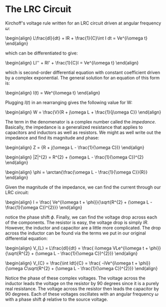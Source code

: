 # The LRC Circuit

Kirchoff's voltage rule written for an LRC circuit driven at angular frequency $\omega$: 

\begin{align}
L\frac{dI}{dt} + IR + \frac{1}{C}\int I dt = Ve^{i\omega t}
\end{align}

which can be differentiated to give: 

\begin{align}
LI'' + RI' + \frac{1}{C}I = Ve^{i\omega t}
\end{align}

which is second-order differential equation with constant coefficient driven by a complex exponential. The general solution for an equation of this form is: 

\begin{align}
I(t) = We^{i\omega t}
\end{align}

Plugging $I(t)$ in an rearranging gives the following value for W: 

\begin{align}
W = \frac{V}{R + j\omega L + \frac{1}{j\omega C}}
\end{align}

The term in the denomenator is a complex number called the *impedance*. Basically, the impedance is a generalized resistance that applies to capacitors and inductors as well as resistors. We might as well write out the impedance and find its magnitude and phase: 

\begin{align}
Z = {R + j(\omega L - \frac{1}{\omega C})}
\end{align}

\begin{align}
|Z|^{2} = R^{2} + (\omega L - \frac{1}{\omega C})^{2}
\end{align}

\begin{align}
\phi = \arctan{\frac{\omega L - \frac{1}{\omega C}}{R}}
\end{align}



Given the magnitude of the impedance, we can find the current through our LRC circuit:

\begin{align}
I = \frac{ Ve^{i\omega t + \phi}}{\sqrt{R^{2} + (\omega L - \frac{1}{\omega C})^{2}}}
\end{align}

notice the phase shift $\phi$. Finally, we can find the voltage drop across each of the components. The resistor is easy, the voltage drop is simply $IR$. However, the inductor and capacitor are a little more complicated. The drop across the inductor can be found via the terms we put in our original differential equation: 

\begin{align}
V_{L} = L\frac{dI}{dt} = \frac{ i\omega VLe^{i\omega t + \phi}}{\sqrt{R^{2} + (\omega L - \frac{1}{\omega C})^{2}}}
\end{align}

\begin{align}
V_{C} = \frac{\int Idt}{C} = \frac{ -iVe^{i\omega t + \phi}}{\omega C\sqrt{R^{2} + (\omega L - \frac{1}{\omega C})^{2}}}
\end{align}


Notice the phase of these complex voltages. The voltage across the inductor leads the voltage on the resistor by 90 degrees since it is a purely real resistance. The voltage across the resistor then leads the capacitor by 90 degrees. Each of these voltages oscillates with an angular frequency $\omega$ with a phase shift $\phi$ relative to the source voltage. 


```python

```
